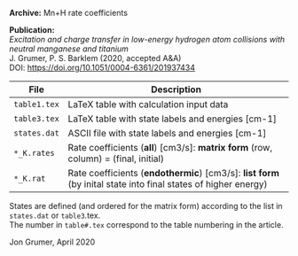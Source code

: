 **Archive:** Mn+H rate coefficients  

**Publication:**  
*Excitation and charge transfer in low-energy hydrogen atom collisions with neutral manganese and titanium*  
J. Grumer, P. S. Barklem (2020, accepted A&A)  
DOI: https://doi.org/10.1051/0004-6361/201937434

File         | Description
-------------|--------------------------------------------------------------------------------------------------------
`table1.tex` | LaTeX table with calculation input data
`table3.tex` | LaTeX table with state labels and energies [cm-1]
`states.dat` | ASCII file with state labels and energies [cm-1]
`*_K.rates`  | Rate coefficients (**all**) [cm3/s]: **matrix form** (row, column) = (final, initial)
`*_K.rat`    | Rate coefficients (**endothermic**) [cm3/s]: **list form** (by inital state into final states of higher energy)

States are defined (and ordered for the matrix form) according to the list in `states.dat` or `table3`.tex.  
The number in `table#.tex` correspond to the table numbering in the article.

Jon Grumer, April 2020
